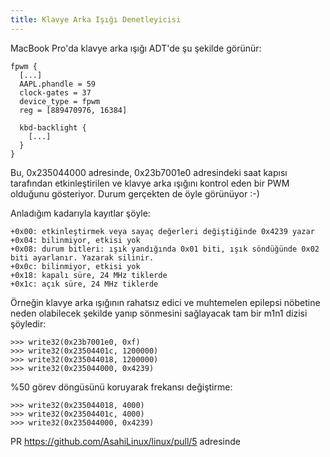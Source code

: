 ```yaml
---
title: Klavye Arka Işığı Denetleyicisi
---
```


MacBook Pro'da klavye arka ışığı ADT'de şu şekilde görünür:

```
fpwm {
  [...]
  AAPL.phandle = 59
  clock-gates = 37
  device_type = fpwm
  reg = [889470976, 16384]

  kbd-backlight {
    [...]
  }
}
```

Bu, 0x235044000 adresinde, 0x23b7001e0 adresindeki saat kapısı tarafından etkinleştirilen ve klavye arka ışığını kontrol eden bir PWM olduğunu gösteriyor. Durum gerçekten de öyle görünüyor :-)

Anladığım kadarıyla kayıtlar şöyle:

```
+0x00: etkinleştirmek veya sayaç değerleri değiştiğinde 0x4239 yazar
+0x04: bilinmiyor, etkisi yok
+0x08: durum bitleri: ışık yandığında 0x01 biti, ışık söndüğünde 0x02 biti ayarlanır. Yazarak silinir.
+0x0c: bilinmiyor, etkisi yok
+0x18: kapalı süre, 24 MHz tiklerde
+0x1c: açık süre, 24 MHz tiklerde
```

Örneğin klavye arka ışığının rahatsız edici ve muhtemelen epilepsi nöbetine neden olabilecek şekilde yanıp sönmesini sağlayacak tam bir m1n1 dizisi şöyledir:

```
>>> write32(0x23b7001e0, 0xf)
>>> write32(0x23504401c, 1200000)
>>> write32(0x235044018, 1200000)
>>> write32(0x235044000, 0x4239)
```

%50 görev döngüsünü koruyarak frekansı değiştirme:

```
>>> write32(0x235044018, 4000)
>>> write32(0x23504401c, 4000)
>>> write32(0x235044000, 0x4239)
```

PR https://github.com/AsahiLinux/linux/pull/5 adresinde
